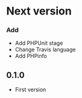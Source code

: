 # Next version

### Add
+ Add PHPUnit stage
+ Change Travis language
+ Add PHPinfo

## 0.1.0
+ First version